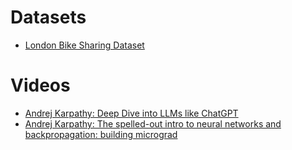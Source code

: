# Datasets

- [London Bike Sharing Dataset](https://www.kaggle.com/datasets/hmavrodiev/london-bike-sharing-dataset)



# Videos

- [Andrej Karpathy: Deep Dive into LLMs like ChatGPT](https://www.youtube.com/watch?v=7xTGNNLPyMI )
- [Andrej Karpathy: The spelled-out intro to neural networks and backpropagation: building micrograd](https://www.youtube.com/watch?v=VMj-3S1tku0)